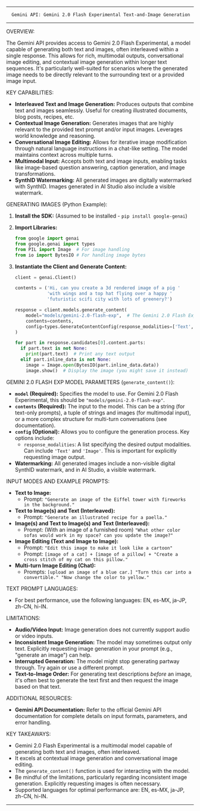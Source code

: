 --------------------------------------------------------------------------------

      Gemini API: Gemini 2.0 Flash Experimental Text-and-Image Generation

--------------------------------------------------------------------------------

OVERVIEW:

The Gemini API provides access to Gemini 2.0 Flash Experimental, a model capable of generating both text and images, often interleaved within a single response. This allows for rich, multimodal outputs, conversational image editing, and contextual image generation within longer text sequences.  It's particularly well-suited for scenarios where the generated image needs to be directly relevant to the surrounding text or a provided image input.

KEY CAPABILITIES:

*   **Interleaved Text and Image Generation:** Produces outputs that combine text and images seamlessly.  Useful for creating illustrated documents, blog posts, recipes, etc.
*   **Contextual Image Generation:** Generates images that are highly relevant to the provided text prompt and/or input images. Leverages world knowledge and reasoning.
*   **Conversational Image Editing:** Allows for iterative image modification through natural language instructions in a chat-like setting.  The model maintains context across multiple turns.
*   **Multimodal Input:**  Accepts both text and image inputs, enabling tasks like image-based question answering, caption generation, and image transformations.
*   **SynthID Watermarking:** All generated images are digitally watermarked with SynthID.  Images generated in AI Studio also include a visible watermark.

GENERATING IMAGES (Python Example):

1.  **Install the SDK:** (Assumed to be installed - `pip install google-genai`)

2.  **Import Libraries:**
    ```python
    from google import genai
    from google.genai import types
    from PIL import Image  # For image handling
    from io import BytesIO # For handling image bytes
    ```

3.  **Instantiate the Client and Generate Content:**
    ```python
    client = genai.Client()

    contents = ('Hi, can you create a 3d rendered image of a pig '
                'with wings and a top hat flying over a happy '
                'futuristic scifi city with lots of greenery?')

    response = client.models.generate_content(
        model="models/gemini-2.0-flash-exp",  # The Gemini 2.0 Flash Exp model
        contents=contents,
        config=types.GenerateContentConfig(response_modalities=['Text', 'Image'])
    )

    for part in response.candidates[0].content.parts:
      if part.text is not None:
        print(part.text)  # Print any text output
      elif part.inline_data is not None:
        image = Image.open(BytesIO(part.inline_data.data))
        image.show()  # Display the image (you might save it instead)
    ```

GEMINI 2.0 FLASH EXP MODEL PARAMETERS (`generate_content()`):

*   **`model` (Required):** Specifies the model to use.  For Gemini 2.0 Flash Experimental, this should be `"models/gemini-2.0-flash-exp"`.
*   **`contents` (Required):**  The input to the model.  This can be a string (for text-only prompts), a tuple of strings and images (for multimodal input), or a more complex structure for multi-turn conversations (see documentation).
*   **`config` (Optional):**  Allows you to configure the generation process.  Key options include:
    *   `response_modalities`: A list specifying the desired output modalities.  Can include `'Text'` and `'Image'`. This is important for explicitly requesting image output.
*   **Watermarking:** All generated images include a non-visible digital SynthID watermark, and in AI Studio, a visible watermark.

INPUT MODES AND EXAMPLE PROMPTS:

*   **Text to Image:**
    *   Prompt: `"Generate an image of the Eiffel tower with fireworks in the background."`
*   **Text to Image(s) and Text (Interleaved):**
    *   Prompt: `"Generate an illustrated recipe for a paella."`
*   **Image(s) and Text to Image(s) and Text (Interleaved):**
    *   Prompt: (With an image of a furnished room) `"What other color sofas would work in my space? can you update the image?"`
*   **Image Editing (Text and Image to Image):**
    *   Prompt: `"Edit this image to make it look like a cartoon"`
    *   Prompt:  `[image of a cat] + [image of a pillow] + "Create a cross stitch of my cat on this pillow."`
*   **Multi-turn Image Editing (Chat):**
    *   Prompts: `[upload an image of a blue car.] "Turn this car into a convertible." "Now change the color to yellow."`

TEXT PROMPT LANGUAGES:

*   For best performance, use the following languages: EN, es-MX, ja-JP, zh-CN, hi-IN.

LIMITATIONS:

*   **Audio/Video Input:** Image generation does not currently support audio or video inputs.
*   **Inconsistent Image Generation:**  The model may sometimes output only text.  Explicitly requesting image generation in your prompt (e.g., "generate an image") can help.
*   **Interrupted Generation:** The model might stop generating partway through.  Try again or use a different prompt.
*   **Text-to-Image Order:**  For generating text descriptions *before* an image, it's often best to generate the text first and then request the image based on that text.

ADDITIONAL RESOURCES:

*   **Gemini API Documentation:**  Refer to the official Gemini API documentation for complete details on input formats, parameters, and error handling.

KEY TAKEAWAYS:

*   Gemini 2.0 Flash Experimental is a multimodal model capable of generating both text and images, often interleaved.
*   It excels at contextual image generation and conversational image editing.
*   The `generate_content()` function is used for interacting with the model.
*   Be mindful of the limitations, particularly regarding inconsistent image generation.  Explicitly requesting images is often necessary.
*   Supported languages for optimal performance are: EN, es-MX, ja-JP, zh-CN, hi-IN.
--------------------------------------------------------------------------------